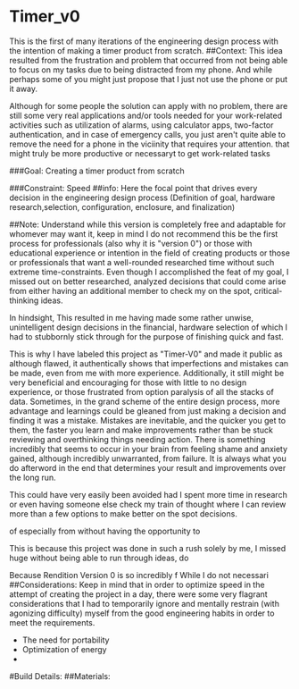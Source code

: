 # Timer_v0
This is the first of many iterations of the engineering design process with the intention of making a timer product from scratch. 
##Context: This idea resulted from the frustration and problem that occurred from not being able to focus on my tasks due to being distracted from my phone. And while perhaps some of you might just propose that I just not use the phone or put it away. 

Although for some people the solution can apply with no problem, there are still some very real applications and/or tools needed for your work-related activities such as utilization of alarms, using calculator apps, two-factor authentication, and in case of emergency calls, you just aren't quite able to remove the need for a phone in the viciinity that requires your attention. that might truly be more productive or necessaryt to get work-related tasks


###Goal: Creating a timer product from scratch

###Constraint: Speed
##info: Here the focal point that drives every decision in the engineering design process (Definition of goal, hardware research,selection, configuration, enclosure, and finalization)

##Note: Understand while this version is completely free and adaptable for whomever may want it, keep in mind I do not recommend this be the first process for professionals (also why it is "version 0") or those with educational experience or intention in the field of creating products or those or professionals that want a well-rounded researched time without such extreme time-constraints.
Even though I accomplished the feat of my goal, I missed out on better researched, analyzed decisions that could come arise from either having an additional member to check my on the spot, critical-thinking ideas.

In hindsight, This resulted in me having made some rather unwise, unintelligent design decisions in the financial, hardware selection of which I had to stubbornly stick through for the purpose of finishing quick and fast. 

This is why I have labeled this project as "Timer-V0" and made it public as although flawed, it authentically shows that imperfections and mistakes can be made, even from me with more experience. Additionally, it still might be very beneficial and encouraging for those with little to no design experience, or those frustrated from option paralysis of all the stacks of data. Sometimes, in the grand scheme of the entire design process, more advantage and learnings could be gleaned from just making a decision and finding it was a mistake. Mistakes are inevitable, and the quicker you get to them, the faster you learn and make improvements rather than be stuck reviewing and overthinking things needing action. There is something incredibly that seems to occur in your brain from feeling shame and anxiety gained, although incredibly unwarranted, from failure. It is always what you do afterword in the end that determines your result and improvements over the long run.

This could have very easily been avoided had I spent more time in research or even having someone else check my train of thought where I can review more than a few options to make better on the spot decisions.

of especially from  without having the opportunity to 

This is because this project was done in such a rush solely by me, I missed huge without being able to run through ideas, do 

Because Rendition Version 0 is so incredibly f While I do not necessari
##Considerations:
Keep in mind that in order to optimize speed in the attempt of creating the project in a day, there were some very flagrant considerations that I had to temporarily ignore and mentally restrain (with agonizing difficulty) myself from the good engineering habits in order to meet the requirements.
- The need for portability
- Optimization of energy
- 


#Build Details:
##Materials:






